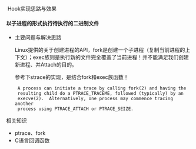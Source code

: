 ​													Hook实现思路与效果



#### 以子进程的形式执行待执行的二进制文件

* 主要问题与解决思路

  Linux提供的关于创建进程的API，fork是创建一个子进程（复制当前进程的上下文）；exec族则是执行新的文件完全覆盖了当前进程！并不能满足我们创建新进程、并Attach的目的。

  参考下strace的实现，是结合fork和exec族函数！

  ```
   A process can initiate a trace by calling fork(2) and having the
   resulting child do a PTRACE_TRACEME, followed (typically) by an
   execve(2).  Alternatively, one process may commence tracing another
   process using PTRACE_ATTACH or PTRACE_SEIZE.
  ```

相关知识

* ptrace、fork
* C语言回调函数

